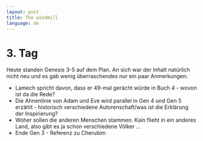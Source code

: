 ```yaml
---
layout: post
title: The windmill
language: de
---
```

# 3. Tag

Heute standen Genesis 3-5 auf dem Plan. An sich war der Inhalt natürlich nicht neu und es gab wenig überraschendes nur ein paar Anmerkungen:

* Lamech spricht davon, dass er 49-mal gerächt würde in Buch 4 - wovon ist da die Rede?
* Die Ahnenlinie von Adam und Eve wird parallel in Gen 4 und Gen 5 erzählt - historisch verschiedene Autorenschaft/was ist die Erklärung der Inspirierung?
* Woher sollen die anderen Menschen stammen. Kain flieht in ein anderes Land, also gibt es ja schon verschiedene Völker ...
* Ende Gen 3 - Referenz zu Cherubim 
